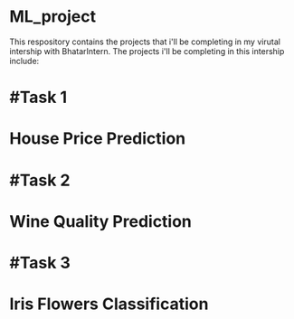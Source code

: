 # ML_project
This respository contains the projects that i'll be completing in my virutal intership with BhatarIntern.
The projects i'll be completing in this intership include:
# #Task 1
# House Price Prediction
# #Task 2
# Wine Quality Prediction
# #Task 3
# Iris Flowers Classification
